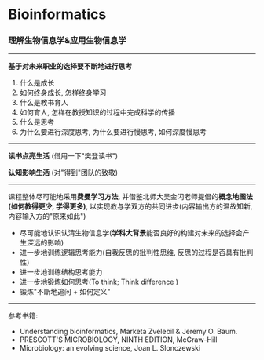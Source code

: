 # Bioinformatics
### 理解生物信息学&amp;应用生物信息学

---

**基于对未来职业的选择要不断地进行思考**
 
 1. 什么是成长
 2. 如何终身成长, 怎样终身学习
 3. 什么是教书育人
 4. 如何育人, 怎样在教授知识的过程中完成科学的传播
 5. 什么是思考
 6. 为什么要进行深度思考, 为什么要进行慢思考, 如何深度慢思考

----

**读书点亮生活** (借用一下"樊登读书")

**认知影响生活** (对"得到"团队的致敬)

---

课程整体尽可能地采用**费曼学习方法**, 并借鉴北师大吴金闪老师提倡的**概念地图法(如何教得更少, 学得更多)**, 以实现教与学双方的共同进步(内容输出方的温故知新, 内容输入方的"原来如此")

- 尽可能地认识认清生物信息学(**学科大背景**能否良好的构建对未来的选择会产生深远的影响)
- 进一步地训练逻辑思考能力(自我反思的批判性思维, 反思的过程是否具有批判性)
- 进一步地训练结构思考能力
- 进一步地锻炼如何思考(To think; Think difference )
- 锻炼"不断地追问 + 如何定义"

----

参考书籍:

- Understanding bioinformatics, Marketa Zvelebil & Jeremy O. Baum.
- PRESCOTT'S MICROBIOLOGY, NINTH EDITION, McGraw-Hill
- Microbiology: an evolving science, Joan L. Slonczewski
